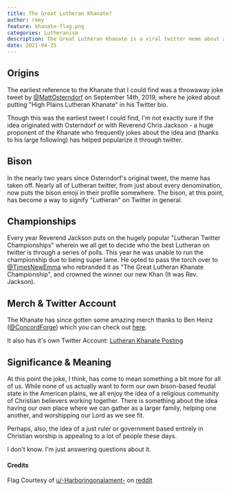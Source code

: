```yaml
---
title: The Great Lutheran Khanate?
author: remy
feature: khanate-flag.png
categories: Lutheranism
description: The Great Lutheran Khanate is a viral twitter meme about a fictitious system of government symbolized by the American Bison and, consequently, the bison emoji 🦬.
date: 2021-04-25
---
```


## Origins

The earliest reference to the Khanate that I could find was a throwaway joke tweet by [@MattOsterndorf](https://www.twitter.com/MattOsterndorf) on September 14th, 2019, where he joked about putting "High Plains Lutheran Khanate" in his Twitter bio.

Though this was the earliest tweet I could find, I'm not exactly sure if the idea originated with Osterndorf or with Reverend Chris Jackson - a huge proponent of the Khanate who frequently jokes about the idea and (thanks to his large following) has helped popularize it through twitter.

## Bison

In the nearly two years since Osterndorf's original tweet, the meme has taken off. Nearly all of Lutheran twitter, from just about every denomination, now puts the bison emoji in their profile somewhere. The bison, at this point, has become a way to signify "Lutheran" on Twitter in general.

## Championships

Every year Reverend Jackson puts on the hugely popular "Lutheran Twitter Championships" wherein we all get to decide who the best Lutheran on twitter is through a series of polls. This year he was unable to run the championship due to being super lame. He opted to pass the torch over to [@TimesNewEmma](https://www.twitter.com/timesnewemma) who rebranded it as "The Great Lutheran Khanate Championship", and crowned the winner our new Khan (It was Rev. Jackson).

## Merch & Twitter Account

The Khanate has since gotten some amazing merch thanks to Ben Heinz ([@ConcordForge](https://www.twitter.com/concordforge)) which you can check out [here](https://www.redbubble.com/people/ConcordForge/shop).

It also has it's own Twitter Account: [Lutheran Khanate Posting](https://twitter.com/khanateposting)

## Significance & Meaning

At this point the joke, I think, has come to mean something a bit more for all of us. While none of us actually want to form our own bison-based feudal state in the American plains, we all enjoy the idea of a religious community of Christian believers working together. There is something about the idea having our own place where we can gather as a larger family, helping one another, and worshipping our Lord as we see fit.

Perhaps, also, the idea of a just ruler or government based entirely in Christian worship is appealing to a lot of people these days. 

I don't know. I'm just answering questions about it.

#### Credits

Flag Courtesy of [u/-Harboringonalament-](https://www.reddit.com/user/-Harboringonalament-/) on [reddit](https://www.reddit.com/r/vexillology/comments/kjmckt/flag_of_a_postapocalyptic_lutheran_khanate_living/)
